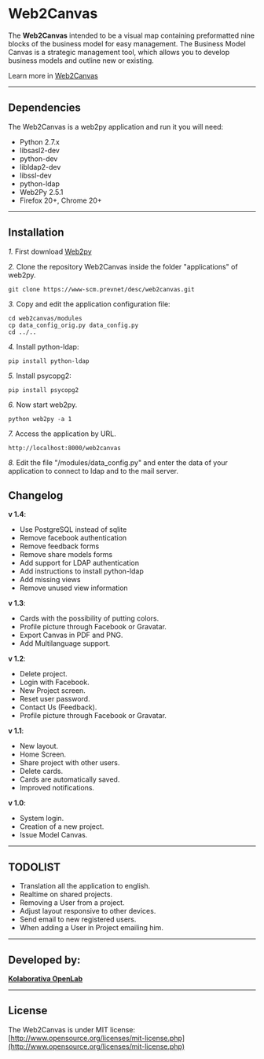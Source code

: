Web2Canvas
=====================

The **Web2Canvas** intended to be a visual map containing preformatted nine blocks of the business model for easy management.
The Business Model Canvas is a strategic management tool, which allows you to develop business models and outline new or existing.

Learn more in [Web2Canvas](https://www-scm.prevnet/desc/web2canvas/ "Web2Canvas")

---------------------------------------

Dependencies
--------------

The Web2Canvas is a web2py application and run it you will need:

- Python 2.7.x
- libsasl2-dev 
- python-dev 
- libldap2-dev 
- libssl-dev
- python-ldap
- Web2Py 2.5.1
- Firefox 20+, Chrome 20+

---------------------------------------

Installation
------------

*1.*  First download [Web2py](https://github.com/web2py/web2py)

*2.*  Clone the repository Web2Canvas inside the folder "applications" of web2py.

    git clone https://www-scm.prevnet/desc/web2canvas.git

*3.*  Copy and edit the application configuration file:

    cd web2canvas/modules
    cp data_config_orig.py data_config.py
    cd ../..

*4.*  Install python-ldap:

    pip install python-ldap

*5.*  Install psycopg2:

    pip install psycopg2

*6.*  Now start web2py.

    python web2py -a 1

*7.*  Access the application by URL.

    http://localhost:8000/web2canvas

*8.*  Edit the file "/modules/data_config.py" and enter the data of your application to connect to ldap and to the mail server.

Changelog
-----------

**v 1.4**:

- Use PostgreSQL instead of sqlite
- Remove facebook authentication
- Remove feedback forms
- Remove share models forms
- Add support for LDAP authentication
- Add instructions to install python-ldap
- Add missing views
- Remove unused view information

**v 1.3**:

- Cards with the possibility of putting colors.
- Profile picture through Facebook or Gravatar.
- Export Canvas in PDF and PNG.
- Add Multilanguage support.

**v 1.2**:

- Delete project.
- Login with Facebook.
- New Project screen.
- Reset user password.
- Contact Us (Feedback).
- Profile picture through Facebook or Gravatar.

**v 1.1**:

- New layout.
- Home Screen.
- Share project with other users.
- Delete cards.
- Cards are automatically saved.
- Improved notifications.

**v 1.0**:

- System login.
- Creation of a new project.
- Issue Model Canvas.

---------------------------------------

TODOLIST
-----------

- Translation all the application to english.
- Realtime on shared projects.
- Removing a User from a project.
- Adjust layout responsive to other devices.
- Send email to new registered users.
- When adding a User in Project emailing him.

---------------------------------------

Developed by:
-------

[**Kolaborativa OpenLab**](https://github.com/kolaborativa)

---------------------------------------

License
---------------------
The Web2Canvas is under MIT license: [http://www.opensource.org/licenses/mit-license.php](http://www.opensource.org/licenses/mit-license.php)
